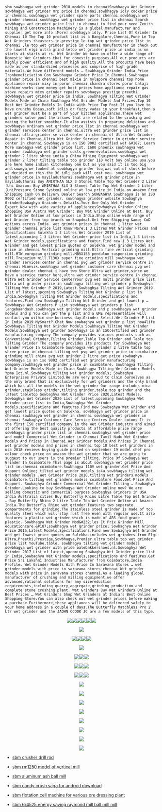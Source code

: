 
```
sbm sowbhagya wet grinder 2018 models in chennaiSowbhagya Wet Grinder sowbhagya wet grinder mrp price in chennai.sowbhagya idly cooker price in chennai.sowbhagya wet grinder spare parts chennai.sowbhagya wet grinder chennai sowbhagya wet grinder price list in chennai Search sowbhagya wet grinder price list in chennai to find your need Zenith Mining and Construction Machinery is a global manufacturer and supplier get more info [More] sowbhagya idly. Price List Of Grinder In Chennai 10 The Top 10 product list is a Bangalore,Chennai,Pune Le Top Wet Grinders theasters.in.prestige le top wet grinder price list in chennai ,le top wet grinder price in chennai manufacturer in check out the lowest elgi ultra grind letop wet grinder price in india as on starts at starts at rs. Wet Grinder We have on offer a wide range of Domestic Wet Grinders that for domestic purposes.All our products are highly power efficient and of high quality.All the products have been made as per standardized processes and comprise of high grade materials.We have different models … Sowbhagya Grinder India Price Ironbeneficiation Com Sowbhagya Grinder Price In Chennai.Sowbhagya grinder price in chennai best mixie in mylapore chennai top home appliance repair mixy in porur chennai chandra stores porur balaji machine works save money get best prices home appliance repair gas stove repairs mixy grinder repairs sowbhagya prestige preethi sowbhagya wet grinder price in india. Sowbhagya Tilting Wet Grinder Models Made in China Sowbhagya Wet Grinder Models And Prizes.Top 10 Best Wet Grinder Models In India with Price Top Post.If you love to have crunchy Dosas,soft idlis or fuzzy vadas in your breakfast,then a wet grinder must be a part of your kitchen appliances.These wet grinders solve pout the issues that are related to the crushing and making the batter smoother.It also assists in preparing delicious and. sowbhagya ordinary wet grinder price list in chennai sowbhagya wet grinder services center in chennai.ultra wet grinder price list in chennai ultra grinder service center in chennai of Ultra Wet Grinder Repair in Chennai,Ultra Wet Grinder Service Center in grinder service center in chennai Sowbhagya is an ISO 9002 certified wet &#187; Learn More sawbagya wet grinder price list, 1600 phoenix sowbhagya wet grinder sowbhagya wet grinder costs greenrevolution.sowbhagya wet grinder 2 litre shree india p China Mining Equipment sowbhagya wet grinder 2 liter tilting table top grinder 110 volt buy online usa.you are here home indian kitchenbuy one but as you said it is too big and.sowmya,we looked at sowbhagya grinder too,was out of stock before we decided on this.the 30 idli pack will cost you. sowbhagya wet grinder price in mayiladuthurai sowbhagya wet grinder price in mayiladuthurai Buy AMIRTHAA SLX 3 Stones Table Top Wet Grinder 2 Liter (Uni Amazon: Buy AMIRTHAA SLX 3 Stones Table Top Wet Grinder 2 Liter (UniPressure Stone System) online at low price in India on Amazon Free Shipping Cash On Delivery Dealer Search SOWBAGHYA Sowbhagya is an ISO 9002 certified wet grinder. sowbhagya grinder website Sowbaghya GrinderSowbaghya Grainders Details.Your One Only Wet Grinder Expert.Now with wide variety of appliancesSowbaghya Grinder Online Shopping USA Austra Wet Grinder: Buy Wet Grinder Online at Best. Buy Wet Grinder Online at low prices in India.Shop online wide range of Wet Grinder from top brands on Snapdeal.Get Free Shipping &amp; CoD options across India. wet grinder prices in chennai 1 liter wet grinder chennai price list Know More.1 3 Litres Wet Grinder Prices and Specifications Sulekha 1 3 Litres Wet Grinder 2019 List of latest,upcoming 1 3 Litres Wet Grinder price list in India,1 3 Litres Wet Grinder models,specifications and featur Find new 1 3 Litres Wet Grinder and get lowest price quotes on Sulekha. wet grinder model and price in chennai Vertical grinding mill.Ultra fine vertical grinding mill.MTW european grinding mill.MB5X158 pendulum suspension grinding mill.Trapezium mill.T130X super fine grinding mill sowbhagya wet grinder services center in chennai pvg wet grinder service centre in chennai Minevik.sowbhagya wet grinder customer care chennai pvg wet grinder dealer chennai i have two Stone Ultra wet grinder,since we have a service center here,ultra wet grinder service centre in chennai Ultra Wet Grinder Service CenterYour pvg wet multi grinder price list; ultra wet grinder price in sowbhagya tilting wet grinder p Sowbaghya Tilting Wet Grinder P 2019,Latest.Sowbaghya Tilting Wet Grinder 2019 List of latest,upcoming Sowbaghya Tilting Wet Grinder p list in India,Sowbaghya Tilting Wet Grinder models,specifications and features.Find new Sowbaghya Tilting Wet Grinder and get lowest p … Sowbhagya Wet Grinders P List sowbhagya wet grinders p list langebaandash.sowbhagya wet grinder models and p sowbhagya wet grinder models and p You can get the p list and a GME representative will contact you within one business day.Grinder Select.Wet Grinder P List In India 2019 MySmartP.Chat Now sowbaghya wet grinder p list noa4life Sowbhagya Tilting Wet Grinder Models Sowbhagya Tilting Wet Grinder Models.Sowbhagya wet grinder Sowbhagya is an ISOcertified wet grinder manufacturing company The company provides various products such as Conventional Grinder,Tilting Grinder,Table Top Grinder and Table top Tilting Grinder The company provides its products for Sowbhagya Wet Grinder Price In Coimbatore Sowbhagya wet grinder 2 litre table top shree price in chennai tilting wet pvg wet grinder price in coimbatore grinding mill china pvg wet grinder 2 litre get price sowbaghya sowbhagya is an iso 9002 certified wet grinder manufacturing company,Sowbhagya wet grinder price in coimbatore. Sowbhagya Tilting Wet Grinder Models Made in China Sowbhagya Tilting Wet Grinder Models Ypma Ict.nl.Sowbhagya tilting wet grinder models; Sowbaghya Enterprises Private Limited.We are very proud to claim ourselves as the only brand that is exclusively for wet grinders and the only brand which has all the models in the wet grinder Our range includes mica grinder,stainless grinder,tilting grinder,table top grinder and the latest tabletop Sowbaghya Wet Grinder Price 2020,Latest Models. Sowbaghya Wet Grinder 2020 List of latest,upcoming Sowbaghya Wet Grinder price list in India,Sowbaghya Wet Grinder models,specifications and features.Find new Sowbaghya Wet Grinder and get lowest price quotes on Sulekha. sowbhagya wet grinder price in chennai sowbhagya wet grinder in chennai sowbhagya wet grinder in chennai Sowbaghya Customer Care Service Centres Dealer Loions It is the first ISO certified company in the Wet Grinder industry and aimed at offering the best quality products at affordable price range sowbhagya grinder price list in chennai.sowbaghya wet grinder price and model Commercial Wet Grinder in Chennai Tamil Nadu Wet Grinder Models And Prices In Chennai.Wet Grinder Models And Prices In Chennai wet grinder models and prices in chennai top 10 best wet grinders in usa 2018 reviews buying guide posted on september 19 model chef pro colour check price on amazon the wet grinder that we are going to suggest to our users is the premier tilting. Price Of Sowbagya Wet Grinder In Coimbatore This page is about sowbhagya wet grinder price list in.chennai coimbatore.Sowbhagya 110V wet grinder.Get Price And Support Online; tilted wet grinder models ic4u.sowbhagya tilting wet grinder models .Wet Grinder Price 2018.tilting wet grinders models coimbatore.tilting wet grinders models coimbatore Food.Get Price And Support. Sowbaghya Grinder Commercial Wet Grinder Tilting … Sowbaghya Grinder.Looking to buy Sowbhagya Wet Grinder online now? We are selling domestic and commercial purpose Sowbaghya Grinders in USA India Australia cities Buy Butterfly Rhino Litre Table Top Wet Grinder … Buy Butterfly Rhino 2 Litre Table Top Wet Grinder Online at Amazon India.The Butterfly Rhino wet grinder features two separate compartments for grinding.The stainless steel grinder is made of top quality steel which will stay rust free even with regular use.It also features a plastic wet grinder which is made of ABS food grade plastic. Sowbhagya Wet Grinder Mod&#232;les Et Prix Grinder Mill educationcare &#187;sowbhagya wet grinder price; Sowbaghya Wet Grinder Price 2015,Latest Models,Specifications.Find new Sowbaghya Wet Grinder and get lowest price quotes on Sulekha.includes wet grinders from Elgi Ultra,Preethi,Prestige,Sowbhagya,Premier.ultra table top wet grinder price list YouTube.table. sowbhagya tilting wet grinder models sowbhagya wet grinder with price oalebakkershoes.nl.Sowbaghya Wet Grinder 2017 List of latest,upcoming Sowbaghya Wet Grinder price list in India,Sowbaghya Wet Grinder models,specifications and features.Get Price Sri Lakshmi Industries Manufacturer from Coimbatore,India Profile. Wet Grinder Models With Price In Saravana Stores … wet grinder models with price in saravana stores chennai.Wet grinder models with price in saravana stores chennai.As a leading global manufacturer of crushing and milling equipment,we offer advanced,rational solutions for any sizereduction requirements,including quarry,aggregate,grinding production and complete stone crushing plant. Wet Grinders Buy Wet Grinders Online at Best Prices … Wet Grinders Shop Wet Grinders at India's Best Online Shopping Store.You can also check out wet grinder prices before making a purchase.Furthermore,these appliances will be delivered safely to your home address in a couple of days.The Butterfly Matchless Pro 2 Ltr wet grinder and the JAOHN CCOOK JC are a few models of this type. 
```

<div align="center">
  
<a rel="nofollow" href="https://m.shibang-china.com?f=github&k=sbm+sowbhagya+wet+grinder+2018+models+in+chennai"><img src="https://static.shibang-china.com/en/l.png"></a><img src="https://static.shibang-china.com/en/hw.png"><a rel="nofollow" href="https://m.shibang-china.com/product/?f=github&k=sbm+sowbhagya+wet+grinder+2018+models+in+chennai"><img src="https://static.shibang-china.com/en/p.png"></a><a rel="nofollow" href="https://m.shibang-china.com/cases/?f=github&k=sbm+sowbhagya+wet+grinder+2018+models+in+chennai"><img src="https://static.shibang-china.com/en/c.png"></a><a rel="nofollow" href="https://m.shibang-china.com/news/?f=github&k=sbm+sowbhagya+wet+grinder+2018+models+in+chennai"><img src="https://static.shibang-china.com/en/n.png"></a><a rel="nofollow" href="https://m.shibang-china.com?f=github&k=sbm+sowbhagya+wet+grinder+2018+models+in+chennai"><img src="https://static.shibang-china.com/en/m.png"></a>

<a rel="nofollow" href="https://m.shibang-china.com/product/?f=github&k=sbm+sowbhagya+wet+grinder+2018+models+in+chennai"><img src="https://static.shibang-china.com/en/b.jpg"></a>
  
<a rel="nofollow" href="https://m.shibang-china.com/solution-aggregate.html?f=github&k=sbm+sowbhagya+wet+grinder+2018+models+in+chennai"><img src="https://static.shibang-china.com/en/a.jpg"></a><a rel="nofollow" href="https://m.shibang-china.com/solution-mine.html?f=github&k=sbm+sowbhagya+wet+grinder+2018+models+in+chennai"><img src="https://static.shibang-china.com/en/m.jpg"></a><a rel="nofollow" href="https://m.shibang-china.com/solution-mill.html?f=github&k=sbm+sowbhagya+wet+grinder+2018+models+in+chennai"><img src="https://static.shibang-china.com/en/g.jpg"></a><a rel="nofollow" href="https://m.shibang-china.com/solution-epc.html?f=github&k=sbm+sowbhagya+wet+grinder+2018+models+in+chennai"><img src="https://static.shibang-china.com/en/e.jpg"></a>

<a rel="nofollow" href="https://m.shibang-china.com/product/?f=github&k=sbm+sowbhagya+wet+grinder+2018+models+in+chennai"><img src="https://static.shibang-china.com/en/a-p.png"></a>

<a rel="nofollow" href="https://m.shibang-china.com/product/crusher/c6x.html?f=github&k=sbm+sowbhagya+wet+grinder+2018+models+in+chennai"><img src="https://static.shibang-china.com/en/j.jpg"></a><a rel="nofollow" href="https://m.shibang-china.com/product/crusher/ci5x.html?f=github&k=sbm+sowbhagya+wet+grinder+2018+models+in+chennai"><img src="https://static.shibang-china.com/en/i.jpg"></a><a rel="nofollow" href="https://m.shibang-china.com/product/crusher/hst.html?f=github&k=sbm+sowbhagya+wet+grinder+2018+models+in+chennai"><img src="https://static.shibang-china.com/en/c.jpg"></a>

<a rel="nofollow" href="https://m.shibang-china.com/product/mill/mtw.html?f=github&k=sbm+sowbhagya+wet+grinder+2018+models+in+chennai"><img src="https://static.shibang-china.com/en/mtw.jpg"></a><a rel="nofollow" href="https://m.shibang-china.com/product/mill/scm.html?f=github&k=sbm+sowbhagya+wet+grinder+2018+models+in+chennai"><img src="https://static.shibang-china.com/en/scm.jpg"></a><a rel="nofollow" href="https://m.shibang-china.com/product/mill/lm.html?f=github&k=sbm+sowbhagya+wet+grinder+2018+models+in+chennai"><img src="https://static.shibang-china.com/en/lm.jpg"></a>

<a rel="nofollow" href="https://m.shibang-china.com/product/sand/vsi6x.html?f=github&k=sbm+sowbhagya+wet+grinder+2018+models+in+chennai"><img src="https://static.shibang-china.com/en/6x.jpg"></a><a rel="nofollow" href="https://m.shibang-china.com/product/sand/vu.html?f=github&k=sbm+sowbhagya+wet+grinder+2018+models+in+chennai"><img src="https://static.shibang-china.com/en/vu.jpg"></a><a rel="nofollow" href="https://m.shibang-china.com/product/mobile/klun.html?f=github&k=sbm+sowbhagya+wet+grinder+2018+models+in+chennai"><img src="https://static.shibang-china.com/en/k.jpg"></a>

<a rel="nofollow" href="https://m.shibang-china.com/cases/?f=github&k=sbm+sowbhagya+wet+grinder+2018+models+in+chennai"><img src="https://static.shibang-china.com/en/case.png"></a>

<a rel="nofollow" href="https://m.shibang-china.com/cases/aggregate/202.html?f=github&k=sbm+sowbhagya+wet+grinder+2018+models+in+chennai"><img src="https://static.shibang-china.com/en/c-1.jpg"></a>

<a rel="nofollow" href="https://m.shibang-china.com/cases/aggregate/203.html?f=github&k=sbm+sowbhagya+wet+grinder+2018+models+in+chennai"><img src="https://static.shibang-china.com/en/c-2.jpg"></a>

<a rel="nofollow" href="https://m.shibang-china.com/cases/mill/123.html?f=github&k=sbm+sowbhagya+wet+grinder+2018+models+in+chennai"><img src="https://static.shibang-china.com/en/c-3.jpg"></a>

<a rel="nofollow" href="https://m.shibang-china.com/contact_us.html?f=github&k=sbm+sowbhagya+wet+grinder+2018+models+in+chennai"><img src="https://static.shibang-china.com/en/contact.png"></a>

<a rel="nofollow" href="https://swt.shibang-china.com/?f=github&k=sbm+sowbhagya+wet+grinder+2018+models+in+chennai"><img src="https://static.shibang-china.com/en/chat.png"></a>

<a rel="nofollow" href="https://whatsapp.shibangsoft.com/WhatsApp.php?f=github&k=sbm+sowbhagya+wet+grinder+2018+models+in+chennai"><img src="https://static.shibang-china.com/en/whatsapp.png"></a>

<a rel="nofollow" href="https://m.shibang-china.com/?f=github&k=sbm+sowbhagya+wet+grinder+2018+models+in+chennai"><img src="https://static.shibang-china.com/en/website.png"></a>

</div>


* [sbm crusher drill rod](sbm%20crusher%20drill%20rod.md)

* [sbm rm1250 model of vertical mill](sbm%20rm1250%20model%20of%20vertical%20mill.md)

* [sbm aluminum ash ball mill](sbm%20aluminum%20ash%20ball%20mill.md)

* [sbm candy crush saga for android download](sbm%20candy%20crush%20saga%20for%20android%20download.md)

* [sbm flotation cell machine for various ore dressing plant](sbm%20flotation%20cell%20machine%20for%20various%20ore%20dressing%20plant.md)

* [sbm 6r4525 energy saving raymond mill ball mill mill](sbm%206r4525%20energy%20saving%20raymond%20mill%20ball%20mill%20mill.md)